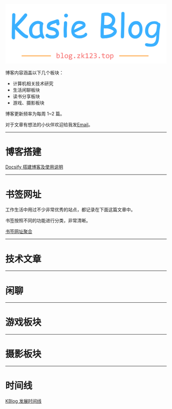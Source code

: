 <p align="center">
    <a href="https://blog.zk123.top/" target="_blank">
        <img src="./static/img/kblog.png" width=""/>
    </a>
</p>

博客内容涵盖以下几个板块：
- 计算机相关技术研究
- 生活闲聊板块
- 读书分享板块
- 游戏、摄影板块

博客更新频率为每周 1~2 篇。

对于文章有想法的小伙伴欢迎给我发[Email](mailto:kasie_bot@163.com)。

---
# **博客搭建**
[Docsify 搭建博客及使用说明](/2022/07/docsify.md)

---
# **书签网址**
工作生活中用过不少非常优秀的站点，都记录在下面这篇文章中。

书签按照不同的功能进行分类，非常清晰。

[书签网址聚合](/2022/07/bookmark.md)

---
# **技术文章**

---
# **闲聊**

---
# **游戏板块**


---
# **摄影板块**


---
# **时间线**
[KBlog 发展时间线](/2022/07/timeline.md)
